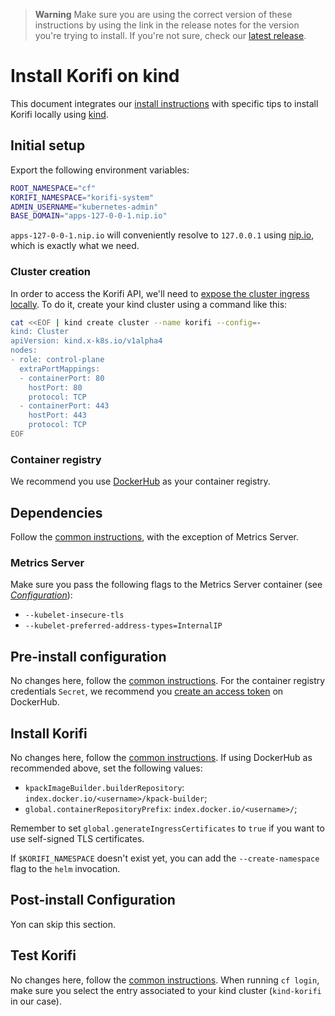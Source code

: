 > **Warning**
> Make sure you are using the correct version of these instructions by using the link in the release notes for the version you're trying to install. If you're not sure, check our [latest release](https://github.com/cloudfoundry/korifi/releases/latest).

# Install Korifi on kind

This document integrates our [install instructions](./INSTALL.md) with specific tips to install Korifi locally using [kind](https://kind.sigs.k8s.io/).

## Initial setup

Export the following environment variables:

```sh
ROOT_NAMESPACE="cf"
KORIFI_NAMESPACE="korifi-system"
ADMIN_USERNAME="kubernetes-admin"
BASE_DOMAIN="apps-127-0-0-1.nip.io"
```

`apps-127-0-0-1.nip.io` will conveniently resolve to `127.0.0.1` using [nip.io](https://nip.io/), which is exactly what we need.

### Cluster creation

In order to access the Korifi API, we'll need to [expose the cluster ingress locally](https://kind.sigs.k8s.io/docs/user/ingress/). To do it, create your kind cluster using a command like this:

```sh
cat <<EOF | kind create cluster --name korifi --config=-
kind: Cluster
apiVersion: kind.x-k8s.io/v1alpha4
nodes:
- role: control-plane
  extraPortMappings:
  - containerPort: 80
    hostPort: 80
    protocol: TCP
  - containerPort: 443
    hostPort: 443
    protocol: TCP
EOF
```

### Container registry

We recommend you use [DockerHub](https://hub.docker.com/) as your container registry.

## Dependencies

Follow the [common instructions](./INSTALL.md#dependencies), with the exception of Metrics Server.

### Metrics Server

Make sure you pass the following flags to the Metrics Server container (see [_Configuration_](https://github.com/kubernetes-sigs/metrics-server#configuration)):

-   `--kubelet-insecure-tls`
-   `--kubelet-preferred-address-types=InternalIP`

## Pre-install configuration

No changes here, follow the [common instructions](./INSTALL.md#pre-install-configuration).
For the container registry credentials `Secret`, we recommend you [create an access token](https://hub.docker.com/settings/security?generateToken=true) on DockerHub.

## Install Korifi

No changes here, follow the [common instructions](./INSTALL.md#install-korifi).
If using DockerHub as recommended above, set the following values:

-   `kpackImageBuilder.builderRepository`: `index.docker.io/<username>/kpack-builder`;
-   `global.containerRepositoryPrefix`: `index.docker.io/<username>/`;

Remember to set `global.generateIngressCertificates` to `true` if you want to use self-signed TLS certificates.

If `$KORIFI_NAMESPACE` doesn't exist yet, you can add the `--create-namespace` flag to the `helm` invocation.

## Post-install Configuration

Yon can skip this section.

## Test Korifi

No changes here, follow the [common instructions](./INSTALL.md#test-korifi).
When running `cf login`, make sure you select the entry associated to your kind cluster (`kind-korifi` in our case).
